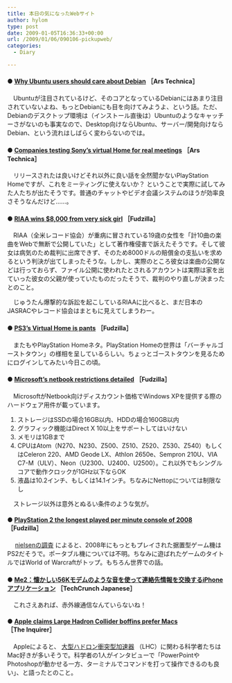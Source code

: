 ```yaml
---
title: 本日の気になったWebサイト
author: hylom
type: post
date: 2009-01-05T16:36:33+00:00
url: /2009/01/06/090106-pickupweb/
categories:
  - Diary

---
```

#### ●   [Why Ubuntu users should care about Debian][1] ［Ars Technica］

　Ubuntuが注目されているけど、そのコアとなっているDebianにはあまり注目されていないよね、もっとDebianにも目を向けてみようよ、という話。ただ、Debianのデスクトップ環境は（インストール直後は）Ubuntuのようなキャッチーさがないのも事実なので、Desktop向けならUbuntu、サーバー/開発向けならDebian、という流れはしばらく変わらないのでは。

#### ●   [Companies testing Sony&#8217;s virtual Home for real meetings][2] ［Ars Technica］

　リリースされたは良いけどそれ以外に良い話を全然聞かないPlayStation Homeですが、これをミーティングに使えないか？ ということで実際に試してみた人たちが出たそうです。普通のチャットやビデオ会議システムのほうが効率良さそうなんだけど……。

#### ●   [RIAA wins $8&#44;000 from very sick girl][3] ［Fudzilla］

　RIAA（全米レコード協会）が重病に冒されている19歳の女性を「計10曲の楽曲をWebで無断で公開していた」として著作権侵害で訴えたそうです。そして彼女は病気のため裁判に出席できず、そのため8000ドルの賠償金の支払いを求めるという判決が出てしまったそうな。しかし、実際のところ彼女は楽曲の公開などは行っておらず、ファイル公開に使われたとされるアカウントは実際は家を出ていった彼女の父親が使っていたものだったそうで、裁判のやり直しが決まったとのこと。

　じゅうたん爆撃的な訴訟を起こしているRIAAに比べると、まだ日本のJASRACやレコード協会はまともに見えてしまうわー。

#### ●   [PS3&#8217;s Virtual Home is pants][4] ［Fudzilla］

　またもやPlayStation Homeネタ。PlayStation Homeの世界は「バーチャルゴーストタウン」の様相を呈しているらしい。ちょっとゴーストタウンを見るためにログインしてみたい今日この頃。

#### ●   [Microsoft&#8217;s netbook restrictions detailed][5] ［Fudzilla］

　MicrosoftがNetbook向けディスカウント価格でWindows XPを提供する際のハードウェア用件が載っています。

  1. ストレージはSSDの場合16GB以内、HDDの場合160GB以内 
  2. グラフィック機能はDirect X 10以上をサポートしてはいけない 
  3. メモリは1GBまで 
  4. CPUはAtom（N270、N230、Z500、Z510、Z520、Z530、Z540）もしくはCeleron 220、AMD Geode LX、Athlon 2650e、Sempron 210U、VIA C7-M（ULV）、Neon（U2300、U2400、U2500）。これ以外でもシングルコアで動作クロックが1GHz以下ならOK 
  5. 液晶は10.2インチ、もしくは14.1インチ。ちなみにNettopについては制限なし 

　ストレージ以外は意外とぬるい条件のような気が。

#### ●   [PlayStation 2 the longest played per minute console of 2008][6] ［Fudzilla］

　   [nielsenの調査][7] によると、2008年にもっともプレイされた据置型ゲーム機はPS2だそうで。ポータブル機については不明。ちなみに遊ばれたゲームのタイトルではWorld of Warcraftがトップ。もちろん世界での話。

#### ●   [Me2：懐かしい56Kモデムのような音を使って連絡先情報を交換するiPhoneアプリケーション][8] ［TechCrunch Japanese］

　これさえあれば、赤外線通信なんていらないね！

#### ●   [Apple claims Large Hadron Collider boffins prefer Macs][9] ［The Inquirer］

　Appleによると、   [大型ハドロン衝突型加速器][10] （LHC）に関わる科学者たちはMac好きが多いそうで。科学者の1人がインタビューで「PowerPointやPhotoshopが動かせる一方、ターミナルでコマンドを打って操作できるのも良い」、と語ったとのこと。

 [1]: http://arstechnica.com/news.ars/post/20081230-why-ubuntu-users-should-care-about-debian.html
 [2]: http://arstechnica.com/news.ars/post/20090102-companies-testing-sonys-virtual-home-for-real-meetings.html
 [3]: http://www.fudzilla.com/index.php?option=com_content&task=view&id=11124&Itemid=38
 [4]: http://www.fudzilla.com/index.php?option=com_content&task=view&id=11133&Itemid=39
 [5]: http://www.fudzilla.com/index.php?option=com_content&task=view&id=11200&Itemid=38
 [6]: http://www.fudzilla.com/index.php?option=com_content&task=view&id=11206&Itemid=39
 [7]: http://www.nielsen.com/media/toptens_games.html
 [8]: http://jp.techcrunch.com/archives/20090104me2-swap-contacts-on-your-iphone-to-the-nostalgic-squeals-of-a-56k-modem/
 [9]: http://www.theinquirer.net/inquirer/news/170/1050170/apple-claims-large-hadron-collider-boffins-prefer-macs
 [10]: http://ja.wikipedia.org/wiki/%E5%A4%A7%E5%9E%8B%E3%83%8F%E3%83%89%E3%83%AD%E3%83%B3%E8%A1%9D%E7%AA%81%E5%9E%8B%E5%8A%A0%E9%80%9F%E5%99%A8